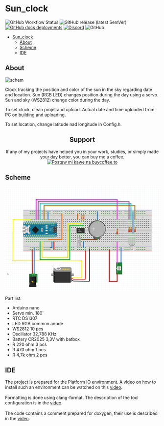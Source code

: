 # Sun_clock

![GitHub Workflow Status](https://img.shields.io/github/actions/workflow/status/InzynierDomu/sun_clock/main.yml?logo=github&style=flat-square)
![GitHub release (latest SemVer)](https://img.shields.io/github/v/release/InzynierDomu/sun_clock?style=flat-square)
<a href="https://inzynierdomu.github.io/sun_clock/">![GitHub docs deployments](https://img.shields.io/github/deployments/InzynierDomu/sun_clock/github-pages?label=docs&logo=BookStack&logoColor=white&style=flat-square)</a>
<a href="https://discord.gg/KmW6mHdg">![Discord](https://img.shields.io/discord/815929748882587688?logo=discord&logoColor=green&style=flat-square)</a>
![GitHub](https://img.shields.io/github/license/InzynierDomu/sun_clock?style=flat-square)

- [Sun\_clock](#sun_clock)
  - [About](#about)
  - [Scheme](#scheme)
  - [IDE](#ide)

## About

![schem](https://www.inzynierdomu.pl/wp-content/uploads/2022/12/IMG_6529-768x431.jpg)

Clock tracking the position and color of the sun in the sky regarding date and location. Sun (RGB LED) changes position during the day using a servo. Sun and sky (WS2812) change color during the day.

To set clock, clean projet and upload. Actual date and time uploaded from PC on building and uploading. 

To set location, change latitude nad longitude in Config.h.

<div align="center">
<h2>Support</h2>

<p>If any of my projects have helped you in your work, studies, or simply made your day better, you can buy me a coffee. <a href="https://buycoffee.to/inzynier-domu" target="_blank"><img src="https://buycoffee.to/img/share-button-primary.png" style="width: 195px; height: 51px" alt="Postaw mi kawę na buycoffee.to"></a></p>
</div>

## Scheme

![schem](https://github.com/InzynierDomu/sun_clock/blob/main/schem.png)

Part list:
- Arduino nano
- Servo min. 180' 
- RTC DS1307
- LED RGB common anode
- WS2812 10 pcs
- Oscillator 32,788 KHz
- Battery CR2025 3,3V with batbox
- R 220 ohm 3 pcs
- R 470 ohm 1 pcs
- R 4,7k ohm 2 pcs

## IDE

The project is prepared for the Platform IO environment. A video on how to install such an environment can be watched on this [video](https://youtu.be/Em9NuebT2Kc).
<br><br>
Formatting is done using clang-format. The description of the tool configuration is in the [video](https://youtu.be/xxuaOG0WjIE).
<br><br>
The code contains a comment prepared for doxygen, their use is described in the [video](https://youtu.be/1YKJtrCsPD4).
